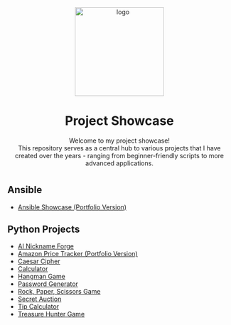 <div align="center">

  <img src="https://github.com/Louis3797/awesome-readme-template/blob/main/assets/logo.png?raw=true" alt="logo" width="200" height="auto" />
  <h1>Project Showcase</h1>
  
  <p>
    Welcome to my project showcase!</br>
    This repository serves as a central hub to various projects that I have created over the years - ranging from beginner-friendly scripts to more advanced applications.
  </p>
  <h1>
</div>

## Ansible
- [Ansible Showcase (Portfolio Version)](https://github.com/neilchan1/Ansible_Portfolio_Version)

## Python Projects
- [AI Nickname Forge](https://github.com/neilchan1/AI_Nickname_Forge)
- [Amazon Price Tracker (Portfolio Version)](https://github.com/neilchan1/Amazon_Price_Tracker_Porfolio_Version)
- [Caesar Cipher](https://github.com/neilchan1/Caesar_Cipher)
- [Calculator](https://github.com/neilchan1/Calculator)
- [Hangman Game](https://github.com/neilchan1/Hangman_Game)
- [Password Generator](https://github.com/neilchan1/Password_Generator)
- [Rock, Paper, Scissors Game](https://github.com/neilchan1/Rock_Paper_Scissors_Game)
- [Secret Auction](https://github.com/neilchan1/Secret_Auction)
- [Tip Calculator](https://github.com/neilchan1/Tip_Calculator)
- [Treasure Hunter Game](https://github.com/neilchan1/Treasure_Hunter_Game)
